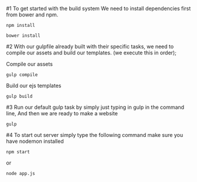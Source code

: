 #1 To get started with the build system We need to install dependencies first from bower and npm.

```
npm install
```

```
bower install
```

#2 With our gulpfile already built with their specific tasks, we need to compile our assets and build our templates. (we execute this in order);

Compile our assets
```
gulp compile
```

Build our ejs templates
```
gulp build
```

#3 Run our default gulp task by simply just typing in gulp in the command line, And then we are ready to make a website
```
gulp
```

#4 To start out server simply type the following command make sure you have nodemon installed 
```
npm start
```
or 
```
node app.js
```
